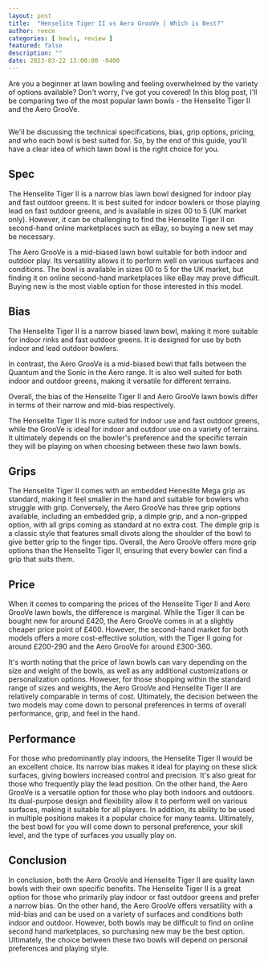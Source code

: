 ```yaml
---
layout: post
title:  "Henselite Tiger II vs Aero GrooVe | Which is Best?"
author: reece
categories: [ bowls, review ]
featured: false
description: ""
date: 2023-03-22 13:00:00 -0400
---
```

    

<!-- wp:paragraph -->
<p xmlns="http://www.w3.org/1999/xhtml">Are you a beginner at lawn bowling and feeling overwhelmed by the variety of options available? Don't worry, I've got you covered! In this blog post, I'll be comparing two of the most popular lawn bowls - the Henselite Tiger II and the Aero GrooVe. </p>
<!-- /wp:paragraph -->

<!-- wp:image {"id":1963,"sizeSlug":"large","linkDestination":"none"} -->
<figure class="wp-block-image size-large"><img src="/img/posts/henselite-tiger-ii-vs-aero-groove-1024x576.jpg" alt="" class="wp-image-1963"/></figure>
<!-- /wp:image -->

<!-- wp:paragraph -->
<p>We'll be discussing the technical specifications, bias, grip options, pricing, and who each bowl is best suited for. So, by the end of this guide, you'll have a clear idea of which lawn bowl is the right choice for you.</p>
<!-- /wp:paragraph -->

<!-- wp:heading -->
<h2>Spec</h2>
<!-- /wp:heading -->

<!-- wp:block {"ref":2728} /-->

<!-- wp:paragraph -->
<p>The Henselite Tiger II is a narrow bias lawn bowl designed for indoor play and fast outdoor greens. It is best suited for indoor bowlers or those playing lead on fast outdoor greens, and is available in sizes 00 to 5 (UK market only). However, it can be challenging to find the Henselite Tiger II on second-hand online marketplaces such as eBay, so buying a new set may be necessary.</p>
<!-- /wp:paragraph -->

<!-- wp:block {"ref":2703} /-->

<!-- wp:paragraph -->
<p>The Aero GrooVe is a mid-biased lawn bowl suitable for both indoor and outdoor play. Its versatility allows it to perform well on various surfaces and conditions. The bowl is available in sizes 00 to 5 for the UK market, but finding it on online second-hand marketplaces like eBay may prove difficult. Buying new is the most viable option for those interested in this model.</p>
<!-- /wp:paragraph -->

<!-- wp:heading -->
<h2>Bias</h2>
<!-- /wp:heading -->

<!-- wp:paragraph -->
<p>The Henselite Tiger II is a narrow biased lawn bowl, making it more suitable for indoor rinks and fast outdoor greens. It is designed for use by both indoor and lead outdoor bowlers.</p>
<!-- /wp:paragraph -->

<!-- wp:block {"ref":2831} /-->

<!-- wp:paragraph -->
<p>In contrast, the Aero GrooVe is a mid-biased bowl that falls between the Quantum and the Sonic in the Aero range. It is also well suited for both indoor and outdoor greens, making it versatile for different terrains.</p>
<!-- /wp:paragraph -->

<!-- wp:paragraph -->
<p>Overall, the bias of the Henselite Tiger II and Aero GrooVe lawn bowls differ in terms of their narrow and mid-bias respectively. </p>
<!-- /wp:paragraph -->

<!-- wp:block {"ref":2822} /-->

<!-- wp:paragraph -->
<p>The Henselite Tiger II is more suited for indoor use and fast outdoor greens, while the GrooVe is ideal for indoor and outdoor use on a variety of terrains. It ultimately depends on the bowler's preference and the specific terrain they will be playing on when choosing between these two lawn bowls.</p>
<!-- /wp:paragraph -->

<!-- wp:heading -->
<h2>Grips</h2>
<!-- /wp:heading -->

<!-- wp:paragraph -->
<p>The Henselite Tiger II comes with an embedded Heneslite Mega grip as standard, making it feel smaller in the hand and suitable for bowlers who struggle with grip. Conversely, the Aero GrooVe has three grip options available, including an embedded grip, a dimple grip, and a non-gripped option, with all grips coming as standard at no extra cost. The dimple grip is a classic style that features small divots along the shoulder of the bowl to give better grip to the finger tips. Overall, the Aero GrooVe offers more grip options than the Henselite Tiger II, ensuring that every bowler can find a grip that suits them.</p>
<!-- /wp:paragraph -->

<!-- wp:heading -->
<h2>Price</h2>
<!-- /wp:heading -->

<!-- wp:paragraph -->
<p>When it comes to comparing the prices of the Henselite Tiger II and Aero GrooVe lawn bowls, the difference is marginal. While the Tiger II can be bought new for around £420, the Aero GrooVe comes in at a slightly cheaper price point of £400. However, the second-hand market for both models offers a more cost-effective solution, with the Tiger II going for around £200-290 and the Aero GrooVe for around £300-360.</p>
<!-- /wp:paragraph -->

<!-- wp:paragraph -->
<p>It's worth noting that the price of lawn bowls can vary depending on the size and weight of the bowls, as well as any additional customizations or personalization options. However, for those shopping within the standard range of sizes and weights, the Aero GrooVe and Henselite Tiger II are relatively comparable in terms of cost. Ultimately, the decision between the two models may come down to personal preferences in terms of overall performance, grip, and feel in the hand.</p>
<!-- /wp:paragraph -->

<!-- wp:heading -->
<h2>Performance</h2>
<!-- /wp:heading -->

<!-- wp:paragraph -->
<p>For those who predominantly play indoors, the Henselite Tiger II would be an excellent choice. Its narrow bias makes it ideal for playing on these slick surfaces, giving bowlers increased control and precision. It's also great for those who frequently play the lead position. On the other hand, the Aero GrooVe is a versatile option for those who play both indoors and outdoors. Its dual-purpose design and flexibility allow it to perform well on various surfaces, making it suitable for all players. In addition, its ability to be used in multiple positions makes it a popular choice for many teams. Ultimately, the best bowl for you will come down to personal preference, your skill level, and the type of surfaces you usually play on.</p>
<!-- /wp:paragraph -->

<!-- wp:heading -->
<h2>Conclusion</h2>
<!-- /wp:heading -->

<!-- wp:paragraph -->
<p>In conclusion, both the Aero GrooVe and Henselite Tiger II are quality lawn bowls with their own specific benefits. The Henselite Tiger II is a great option for those who primarily play indoor or fast outdoor greens and prefer a narrow bias. On the other hand, the Aero GrooVe offers versatility with a mid-bias and can be used on a variety of surfaces and conditions both indoor and outdoor. However, both bowls may be difficult to find on online second hand marketplaces, so purchasing new may be the best option. Ultimately, the choice between these two bowls will depend on personal preferences and playing style.</p>
<!-- /wp:paragraph -->
    